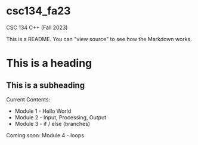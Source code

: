 # csc134_fa23
CSC 134 C++ (Fall 2023)

This is a README. You can "view source" to see how the Markdown works.

# This is a heading
## This is a subheading

Current Contents:
- Module 1 - Hello World
- Module 2 - Input, Processing, Output
- Module 3 - if / else (branches)

Coming soon: Module 4 - loops
